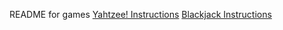 README for games
[Yahtzee! Instructions](README_yahtzee.md)
[Blackjack Instructions](README_blackjack.md)
